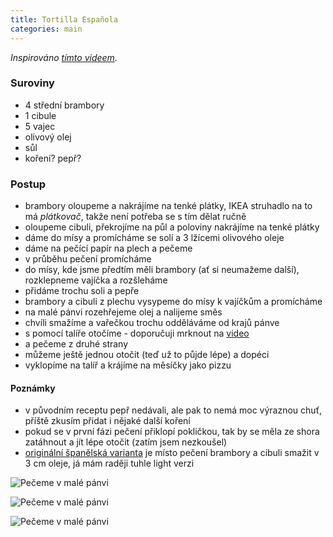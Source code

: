 ```yaml
---
title: Tortilla Española
categories: main
---
```


*Inspirováno [tímto videem](https://www.youtube.com/watch?v=OUmMRSfj4g0).*

### Suroviny
- 4 střední brambory
- 1 cibule
- 5 vajec
- olivový olej
- sůl
- koření? pepř?

### Postup

- brambory oloupeme a nakrájíme na tenké plátky, IKEA struhadlo na to má *plátkovač*, takže není potřeba se s tím dělat ručně
- oloupeme cibuli, překrojíme na půl a poloviny nakrájíme na tenké plátky
- dáme do mísy a promícháme se solí a 3 lžícemi olivového oleje
- dáme na pečící papír na plech a pečeme
- v průběhu pečení promícháme
- do mísy, kde jsme předtím měli brambory (ať si neumažeme další), rozklepneme vajíčka a rozšleháme
- přidáme trochu soli a pepře
- brambory a cibuli z plechu vysypeme do mísy k vajíčkům a promícháme
- na malé pánvi rozehřejeme olej a nalijeme směs
- chvíli smažíme a vařečkou trochu odděláváme od krajů pánve
- s pomocí talíře otočíme - doporučuji mrknout na [video](https://youtu.be/OUmMRSfj4g0?t=3m18s)
- a pečeme z druhé strany
- můžeme ještě jednou otočit (teď už to půjde lépe) a dopéci
- vyklopíme na talíř a krájíme na měsíčky jako pizzu

#### Poznámky
- v původním receptu pepř nedávali, ale pak to nemá moc výraznou chuť, příště zkusím přidat i nějaké další koření
- pokud se v první fázi pečení přiklopí pokličkou, tak by se měla ze shora zatáhnout a jít lépe otočit (zatím jsem nezkoušel)
- [originální španělská varianta](https://www.youtube.com/watch?v=pvlkYYdIBV0) je místo pečení brambory a cibuli smažit v 3 cm oleje, já mám raději tuhle light verzi

![Pečeme v malé pánvi](/fotky/tortilla-espanola-1.jpg)

![Pečeme v malé pánvi](/fotky/tortilla-espanola-2.jpg)

![Pečeme v malé pánvi](/fotky/tortilla-espanola-3.jpg)
